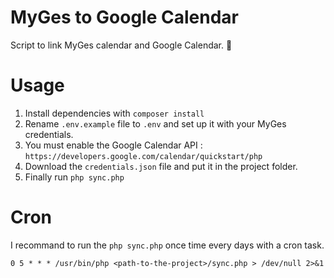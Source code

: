 # MyGes to Google Calendar
Script to link MyGes calendar and Google Calendar.  📅

# Usage 

1. Install dependencies with ``composer install``
2. Rename ``.env.example`` file to ``.env`` and set up it with your MyGes credentials.
3. You must enable the Google Calendar API : ``https://developers.google.com/calendar/quickstart/php``
4. Download the ``credentials.json`` file and put it in the project folder.
5. Finally run ``php sync.php``

# Cron

I recommand to run the ``php sync.php`` once time every days with a cron task.

``0 5 * * * /usr/bin/php <path-to-the-project>/sync.php > /dev/null 2>&1``
